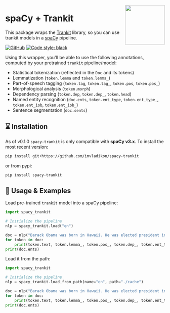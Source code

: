 <a href="https://explosion.ai"><img src="https://explosion.ai/assets/img/logo.svg" width="125" height="125" align="right" /></a>

# spaCy + Trankit

This package wraps the [Trankit](https://github.com/nlp-uoregon/trankit) library, so you can use trankit models in a
[spaCy](https://spacy.io) pipeline. 


[//]: # ([![tests]&#40;https://github.com/imvladikon/spacy-trankit/actions/workflows/tests.yml/badge.svg&#41;]&#40;https://github.com/imvladikon/spacy-trankit/actions/workflows/tests.yml&#41;)
[//]: # ([![PyPi]&#40;https://img.shields.io/pypi/v/spacy-trankit.svg?style=flat-square&#41;]&#40;https://pypi.python.org/pypi/spacy-trankit&#41;)
[![GitHub](https://img.shields.io/github/release/imvladikon/spacy-trankit/all.svg?style=flat-square)](https://github.com/imvladikon/spacy-trankit)
[![Code style: black](https://img.shields.io/badge/code%20style-black-000000.svg?style=flat-square)](https://github.com/ambv/black)

Using this wrapper, you'll be able to use the following annotations, computed by
your pretrained `trankit` pipeline/model:

- Statistical tokenization (reflected in the `Doc` and its tokens)
- Lemmatization (`token.lemma` and `token.lemma_`)
- Part-of-speech tagging (`token.tag`, `token.tag_`, `token.pos`, `token.pos_`)
- Morphological analysis (`token.morph`)
- Dependency parsing (`token.dep`, `token.dep_`, `token.head`)
- Named entity recognition (`doc.ents`, `token.ent_type`, `token.ent_type_`,
  `token.ent_iob`, `token.ent_iob_`)
- Sentence segmentation (`doc.sents`)

## ️️️⌛️ Installation

As of v0.1.0 `spacy-trankit` is only compatible with **spaCy v3.x**. To install
the most recent version:

```bash
pip install git+https://github.com/imvladikon/spacy-trankit
```

or from pypi:

```bash
pip install spacy-trankit
```


## 📖 Usage & Examples

Load pre-trained `trankit` model into a spaCy pipeline:

```python
import spacy_trankit

# Initialize the pipeline
nlp = spacy_trankit.load("en")

doc = nlp("Barack Obama was born in Hawaii. He was elected president in 2008.")
for token in doc:
    print(token.text, token.lemma_, token.pos_, token.dep_, token.ent_type_)
print(doc.ents)
```

Load it from the path:

```python
import spacy_trankit

# Initialize the pipeline
nlp = spacy_trankit.load_from_path(name="en", path="./cache") 

doc = nlp("Barack Obama was born in Hawaii. He was elected president in 2008.")
for token in doc:
    print(token.text, token.lemma_, token.pos_, token.dep_, token.ent_type_)
print(doc.ents)
```